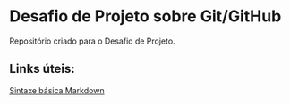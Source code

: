 # Desafio de Projeto sobre Git/GitHub
Repositório criado para o Desafio de Projeto.

## Links úteis:

[Sintaxe básica Markdown](markdownguide.org/basic-syntax)
